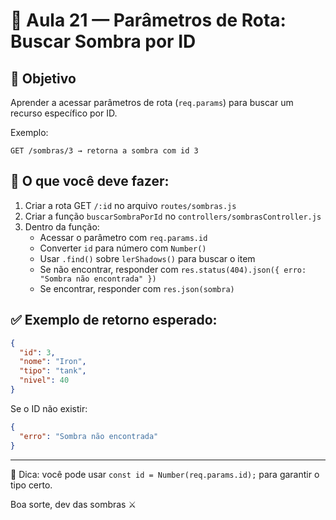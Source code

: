 # 📘 Aula 21 — Parâmetros de Rota: Buscar Sombra por ID

## 🎯 Objetivo
Aprender a acessar parâmetros de rota (`req.params`) para buscar um recurso específico por ID.

Exemplo:
```
GET /sombras/3 → retorna a sombra com id 3
```

## 🚧 O que você deve fazer:

1. Criar a rota GET `/:id` no arquivo `routes/sombras.js`
2. Criar a função `buscarSombraPorId` no `controllers/sombrasController.js`
3. Dentro da função:
   - Acessar o parâmetro com `req.params.id`
   - Converter `id` para número com `Number()`
   - Usar `.find()` sobre `lerShadows()` para buscar o item
   - Se não encontrar, responder com `res.status(404).json({ erro: "Sombra não encontrada" })`
   - Se encontrar, responder com `res.json(sombra)`

## ✅ Exemplo de retorno esperado:

```json
{
  "id": 3,
  "nome": "Iron",
  "tipo": "tank",
  "nivel": 40
}
```

Se o ID não existir:
```json
{
  "erro": "Sombra não encontrada"
}
```

---

🧠 Dica: você pode usar `const id = Number(req.params.id);` para garantir o tipo certo.

Boa sorte, dev das sombras ⚔️
